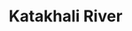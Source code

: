 ---
title: "Katakhali River"
title_bn: "কাটাখালি নদী"
description: "Katakhali river starts from the Karatoya river and ends at the Bangali river. It Gobindganj upazila-Saghata upazila,Gaibandha. The total length of the river is 28 km."
---